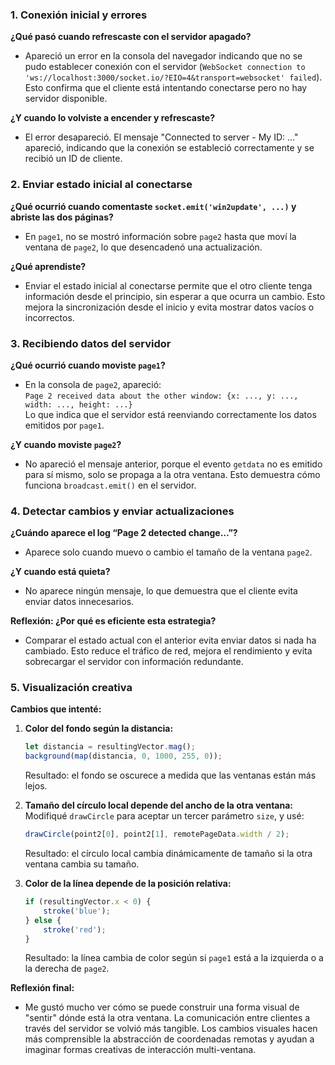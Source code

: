 ### **1. Conexión inicial y errores**

**¿Qué pasó cuando refrescaste con el servidor apagado?**
- Apareció un error en la consola del navegador indicando que no se pudo establecer conexión con el servidor (`WebSocket connection to 'ws://localhost:3000/socket.io/?EIO=4&transport=websocket' failed`). Esto confirma que el cliente está intentando conectarse pero no hay servidor disponible.

**¿Y cuando lo volviste a encender y refrescaste?**
- El error desapareció. El mensaje "Connected to server - My ID: ..." apareció, indicando que la conexión se estableció correctamente y se recibió un ID de cliente.

### **2. Enviar estado inicial al conectarse**

**¿Qué ocurrió cuando comentaste `socket.emit('win2update', ...)` y abriste las dos páginas?**
- En `page1`, no se mostró información sobre `page2` hasta que moví la ventana de `page2`, lo que desencadenó una actualización.

**¿Qué aprendiste?**
- Enviar el estado inicial al conectarse permite que el otro cliente tenga información desde el principio, sin esperar a que ocurra un cambio. Esto mejora la sincronización desde el inicio y evita mostrar datos vacíos o incorrectos.

### **3. Recibiendo datos del servidor**

**¿Qué ocurrió cuando moviste `page1`?**
- En la consola de `page2`, apareció:  
  `Page 2 received data about the other window: {x: ..., y: ..., width: ..., height: ...}`  
  Lo que indica que el servidor está reenviando correctamente los datos emitidos por `page1`.

**¿Y cuando moviste `page2`?**
- No apareció el mensaje anterior, porque el evento `getdata` no es emitido para sí mismo, solo se propaga a la otra ventana. Esto demuestra cómo funciona `broadcast.emit()` en el servidor.

### **4. Detectar cambios y enviar actualizaciones**

**¿Cuándo aparece el log “Page 2 detected change…”?**
- Aparece solo cuando muevo o cambio el tamaño de la ventana `page2`.

**¿Y cuando está quieta?**
- No aparece ningún mensaje, lo que demuestra que el cliente evita enviar datos innecesarios.

**Reflexión: ¿Por qué es eficiente esta estrategia?**
- Comparar el estado actual con el anterior evita enviar datos si nada ha cambiado. Esto reduce el tráfico de red, mejora el rendimiento y evita sobrecargar el servidor con información redundante.

### **5. Visualización creativa**

**Cambios que intenté:**
1. **Color del fondo según la distancia:**
   ```js
   let distancia = resultingVector.mag();
   background(map(distancia, 0, 1000, 255, 0));
   ```
   Resultado: el fondo se oscurece a medida que las ventanas están más lejos.

2. **Tamaño del círculo local depende del ancho de la otra ventana:**
   Modifiqué `drawCircle` para aceptar un tercer parámetro `size`, y usé:
   ```js
   drawCircle(point2[0], point2[1], remotePageData.width / 2);
   ```
   Resultado: el círculo local cambia dinámicamente de tamaño si la otra ventana cambia su tamaño.

3. **Color de la línea depende de la posición relativa:**
   ```js
   if (resultingVector.x < 0) {
       stroke('blue');
   } else {
       stroke('red');
   }
   ```
   Resultado: la línea cambia de color según si `page1` está a la izquierda o a la derecha de `page2`.

**Reflexión final:**
- Me gustó mucho ver cómo se puede construir una forma visual de "sentir" dónde está la otra ventana. La comunicación entre clientes a través del servidor se volvió más tangible. Los cambios visuales hacen más comprensible la abstracción de coordenadas remotas y ayudan a imaginar formas creativas de interacción multi-ventana.
